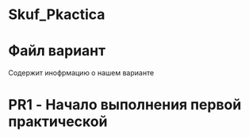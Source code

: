 # Skuf_Pkactica

# Файл вариант

Содержит инофрмацию о нашем варианте

# PR1 - Начало выполнения первой практической
